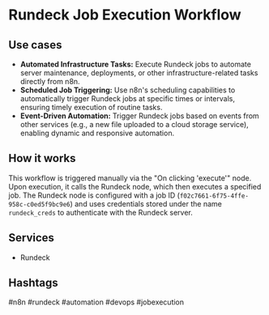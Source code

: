 # Rundeck Job Execution Workflow

## Use cases

*   **Automated Infrastructure Tasks:** Execute Rundeck jobs to automate server maintenance, deployments, or other infrastructure-related tasks directly from n8n.
*   **Scheduled Job Triggering:** Use n8n's scheduling capabilities to automatically trigger Rundeck jobs at specific times or intervals, ensuring timely execution of routine tasks.
*   **Event-Driven Automation:** Trigger Rundeck jobs based on events from other services (e.g., a new file uploaded to a cloud storage service), enabling dynamic and responsive automation.

## How it works

This workflow is triggered manually via the "On clicking 'execute'" node. Upon execution, it calls the Rundeck node, which then executes a specified job. The Rundeck node is configured with a job ID (`f02c7661-6f75-4ffe-958c-c0ed5f9bc9e6`) and uses credentials stored under the name `rundeck_creds` to authenticate with the Rundeck server.

## Services

*   Rundeck

## Hashtags

#n8n #rundeck #automation #devops #jobexecution
